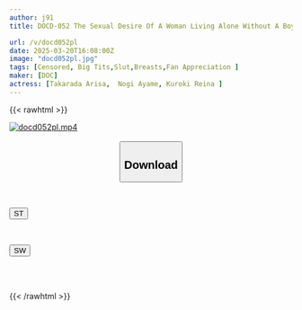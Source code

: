 ```yaml
---
author: j91
title: DOCD-052 The Sexual Desire Of A Woman Living Alone Without A Boyfriend Has Exceeded Its Limits! Her Body Is Seeking Sex And She Wants To Seduce A Visiting Agent, She Just Wants To Let It All Out With Anyone!

url: /v/docd052pl
date: 2025-03-20T16:08:00Z
image: "docd052pl.jpg"
tags: [Censored, Big Tits,Slut,Breasts,Fan Appreciation	]
maker: [DOC]
actress: [Takarada Arisa,  Nogi Ayame, Kuroki Reina ]
---
```



{{< rawhtml >}}

<div class="video" data-videoid="BzAad9yvVOfyLKR">
    <a href="javascript:;">
        <img src="/v/docd052pl/docd052pl.jpg" width="WIDTH" height="HEIGHT" alt="docd052pl.mp4" loading="lazy">
    </a>
</div>

<script type="text/javascript" src="https://j91.asia/asset/on-demand-st.js"></script>

<br>
  <link rel="stylesheet" href="https://j91.asia/asset/bs5.css">
  
  <center>
  <button class="btn btn-primary" type="button" data-bs-toggle="collapse" data-bs-target=".multi-collapse" aria-expanded="false" aria-controls="multiCollapseExample1 multiCollapseExample2"><h2>Download</h2></button></center>
</p>
<div class="row">
  <div class="col">
    <div class="collapse multi-collapse" id="multiCollapseExample1">
      <div class="card card-body">
	      	      <br>
<div class="buttons">  
<p><a href="/v/docd052pl/st.html" target="_blank"><button class="btn-hover color-3"><i class="fa fa-download"></i> ST</button></a></p></div>
    </div>
  </div>
</div>
  <div class="col">
    <div class="collapse multi-collapse" id="multiCollapseExample2">
      <div class="card card-body">
	      <br>
<div class="buttons">
<p><a href="/v/docd052pl/sw.html" target="_blank"><button class="btn-hover color-2"><i class="fa fa-download"></i> SW</button></a></p></div>
<br><br>
      </div>
    </div>
  </div>
</div>

{{< /rawhtml >}}